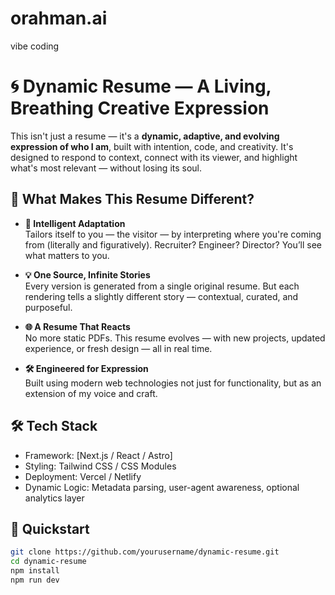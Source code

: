 # orahman.ai
vibe coding 
# 🌀 Dynamic Resume — A Living, Breathing Creative Expression

This isn't just a resume — it's a **dynamic, adaptive, and evolving expression of who I am**, built with intention, code, and creativity. It's designed to respond to context, connect with its viewer, and highlight what's most relevant — without losing its soul.

## 🎨 What Makes This Resume Different?

- **🧠 Intelligent Adaptation**  
  Tailors itself to you — the visitor — by interpreting where you're coming from (literally and figuratively). Recruiter? Engineer? Director? You’ll see what matters to you.

- **💡 One Source, Infinite Stories**  
  Every version is generated from a single original resume. But each rendering tells a slightly different story — contextual, curated, and purposeful.

- **🌐 A Resume That Reacts**  
  No more static PDFs. This resume evolves — with new projects, updated experience, or fresh design — all in real time.

- **🛠️ Engineered for Expression**  
  Built using modern web technologies not just for functionality, but as an extension of my voice and craft.

## 🛠️ Tech Stack

- Framework: [Next.js / React / Astro]
- Styling: Tailwind CSS / CSS Modules
- Deployment: Vercel / Netlify
- Dynamic Logic: Metadata parsing, user-agent awareness, optional analytics layer

## 🚀 Quickstart

```bash
git clone https://github.com/yourusername/dynamic-resume.git
cd dynamic-resume
npm install
npm run dev
